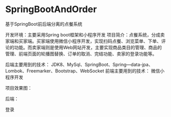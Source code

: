 # SpringBootAndOrder
基于SpringBoot前后端分离的点餐系统

开发环境：主要采用Spring boot框架和小程序开发
项目简介：点餐系统，分成卖家端和买家端。买家端使用微信小程序开发，实现扫码点餐、浏览菜单、下单、评论的功能。而卖家端则是使用Web网站开发，主要实现商品类目的管理、商品的管理、前端页面的轮播图替换、订单的取消、完结功能、卖家的登录功能等。

后端主要用到的技术：
JDK8、MySql、SpringBoot、Spring—data-jpa、Lombok、Freemarker、Bootstrap、WebSocket
前端主要用到的技术：
微信小程序开发

项目效果图：

后端：

登录

